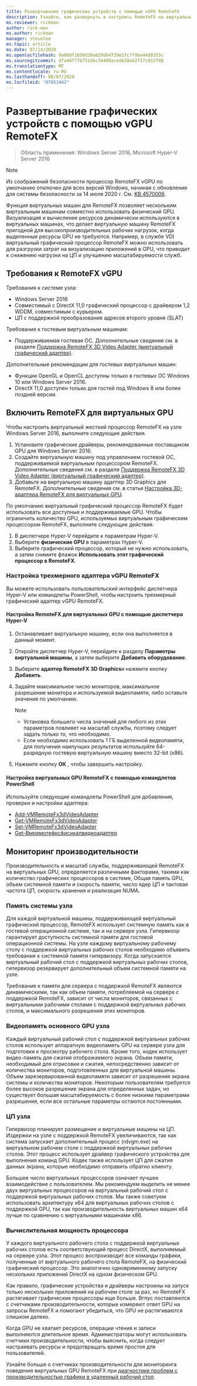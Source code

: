 ```yaml
---
title: Развертывание графических устройств с помощью vGPU RemoteFX
description: Узнайте, как развернуть и настроить RemoteFX на виртуальных GPU в Windows Server
ms.reviewer: rickman
author: rick-man
ms.author: rickman
manager: stevelee
ms.topic: article
ms.date: 07/14/2020
ms.openlocfilehash: 9a060f1650d20a029d64739e1fc7f9be44d8355c
ms.sourcegitcommit: dfa48f77b751dbc34409aced628eb2f17c912f08
ms.translationtype: MT
ms.contentlocale: ru-RU
ms.lasthandoff: 08/07/2020
ms.locfileid: "87953442"
---
```

# <a name="deploy-graphics-devices-using-remotefx-vgpu"></a>Развертывание графических устройств с помощью vGPU RemoteFX

> Область применения: Windows Server 2016, Microsoft Hyper-V Server 2016

> [!NOTE]
> Из соображений безопасности процессор RemoteFX vGPU по умолчанию отключен для всех версий Windows, начиная с обновления для системы безопасности за 14 июля 2020 г. См. [KB 4570006](https://support.microsoft.com/help/4570006).

Функция виртуальных машин для RemoteFX позволяет нескольким виртуальным машинам совместно использовать физический GPU. Визуализация и вычисление ресурсов динамически используются в виртуальных машинах, что делает виртуальную машину RemoteFX пригодной для высокопроизводительных рабочих нагрузок, когда выделенные ресурсы GPU не требуются. Например, в службе VDI виртуальный графический процессор RemoteFX можно использовать для разгрузки затрат на визуализацию приложений в GPU, что приводит к снижению нагрузки на ЦП и улучшению масштабируемости служб.

## <a name="remotefx-vgpu-requirements"></a>Требования к RemoteFX vGPU

Требования к системе узла:

- Windows Server 2016
- Совместимый с DirectX 11,0 графический процессор с драйвером 1,2 WDDM, совместимым с курьером.
- ЦП с поддержкой преобразования адресов второго уровня (SLAT)

Требования к гостевым виртуальным машинам:

- Поддерживаемая гостевая ОС. Дополнительные сведения см. в разделе [Поддержка RemoteFX 3D Video Adapter (виртуальный графический адаптер)](../../../remote/remote-desktop-services/rds-supported-config.md#remotefx-3d-video-adapter-vgpu-support).

Дополнительные рекомендации для гостевых виртуальных машин:

- Функции OpenGL и OpenCL доступны только в гостевых ОС Windows 10 или Windows Server 2016.
- DirectX 11,0 доступен только для гостей под Windows 8 или более поздней версии.

## <a name="enable-remotefx-vgpu"></a>Включить RemoteFX для виртуальных GPU

Чтобы настроить виртуальный жесткий процессор RemoteFX на узле Windows Server 2016, выполните следующие действия.

1. Установите графические драйверы, рекомендованные поставщиком GPU для Windows Server 2016.
2. Создайте виртуальную машину под управлением гостевой ОС, поддерживаемой виртуальным процессором RemoteFX. Дополнительные сведения см. в разделе [Поддержка RemoteFX 3D Video Adapter (виртуальный графический адаптер)](../../../remote/remote-desktop-services/rds-supported-config.md#remotefx-3d-video-adapter-vgpu-support).
3. Добавьте на виртуальную машину адаптер 3D Graphics для RemoteFX. Дополнительные сведения см. в статье [Настройка 3D-адаптера RemoteFX для виртуальных GPU](#configure-the-remotefx-vgpu-3d-adapter).

По умолчанию виртуальный графический процессор RemoteFX будет использовать все доступные и поддерживаемые GPU. Чтобы ограничить количество GPU, используемых виртуальным графическим процессором RemoteFX, выполните следующие действия.

1. В диспетчере Hyper-V перейдите к параметрам Hyper-V.
2. Выберите **физические GPU** в параметрах Hyper-V.
3. Выберите графический процессор, который не нужно использовать, а затем снимите флажок **Использовать этот графический процессор в RemoteFX**.

### <a name="configure-the-remotefx-vgpu-3d-adapter"></a>Настройка трехмерного адаптера vGPU RemoteFX

Вы можете использовать пользовательский интерфейс диспетчера Hyper-V или командлеты PowerShell, чтобы настроить трехмерный графический адаптер vGPU RemoteFX.

#### <a name="configure-remotefx-vgpu-with-hyper-v-manager"></a>Настройка RemoteFX для виртуальных GPU с помощью диспетчера Hyper-V

1. Останавливает виртуальную машину, если она выполняется в данный момент.
2. Откройте диспетчер Hyper-V, перейдите к разделу **Параметры виртуальной машины**, а затем выберите **Добавить оборудование**.
3. Выберите **адаптер RemoteFX 3D Graphics**и нажмите кнопку **Добавить**.
4. Задайте максимальное число мониторов, максимальное разрешение монитора и используемой видеопамяти, либо оставьте значения по умолчанию.

   > [!NOTE]
   > - Установка большего числа значений для любого из этих параметров повлияет на масштаб службы, поэтому следует задать только то, что необходимо.
   > - Если необходимо использовать 1 ГБ выделенной видеопамяти, для получения наилучших результатов используйте 64-разрядную гостевую виртуальную машину вместо 32-bit (x86).

5. Нажмите кнопку **ОК** , чтобы завершить настройку.

#### <a name="configure-remotefx-vgpu-with-powershell-cmdlets"></a>Настройка виртуальных GPU RemoteFX с помощью командлетов PowerShell

Используйте следующие командлеты PowerShell для добавления, проверки и настройки адаптера:

- [Add-VMRemoteFx3dVideoAdapter](https://docs.microsoft.com/powershell/module/hyper-v/add-vmremotefx3dvideoadapter?view=win10-ps)
- [Get-VMRemoteFx3dVideoAdapter](https://docs.microsoft.com/powershell/module/hyper-v/get-vmremotefx3dvideoadapter?view=win10-ps)
- [Set-VMRemoteFx3dVideoAdapter](https://docs.microsoft.com/powershell/module/hyper-v/set-vmremotefx3dvideoadapter?view=win10-ps)
- [Get-Вмремотефксфисикалвидеоадаптер](https://docs.microsoft.com/powershell/module/hyper-v/get-vmremotefxphysicalvideoadapter?view=win10-ps)

## <a name="monitor-performance"></a>Мониторинг производительности

Производительность и масштаб службы, поддерживающей RemoteFX на виртуальных GPU, определяется различными факторами, такими как количество графических процессоров в системе, Общая память GPU, объем системной памяти и скорость памяти, число ядер ЦП и тактовая частота ЦП, скорость хранения и реализация NUMA.

### <a name="host-system-memory"></a>Память системы узла

Для каждой виртуальной машины, поддерживающей виртуальный графический процессор, RemoteFX использует системную память как в гостевой операционной системе, так и на сервере узла. Гипервизор гарантирует доступность системной памяти для гостевой операционной системы. На узле каждому виртуальному рабочему столу с поддержкой виртуальных рабочих столов необходимо объявить требования к системной памяти гипервизору. Когда запускается виртуальный рабочий стол с поддержкой виртуальных рабочих столов, гипервизор резервирует дополнительный объем системной памяти на узле.

Требования к памяти для сервера с поддержкой RemoteFX являются динамическими, так как объем памяти, потребляемой на сервере с поддержкой RemoteFX, зависит от числа мониторов, связанных с виртуальными рабочими столами с поддержкой виртуальных рабочих столов, и максимального разрешения этих мониторов.

### <a name="host-gpu-video-memory"></a>Видеопамять основного GPU узла

Каждый виртуальный рабочий стол с поддержкой виртуальных рабочих столов использует аппаратную видеопамять GPU на сервере узла для подготовки к просмотру рабочего стола. Кроме того, кодек использует видео-память для сжатия отображаемого экрана. Объем памяти, необходимый для отрисовки и сжатия, непосредственно зависит от количества мониторов, подготовленных для виртуальной машины. Объем зарезервированной видеопамяти зависит от разрешения экрана системы и количества мониторов. Некоторым пользователям требуется более высокое разрешение экрана для определенных задач, но существует большая масштабируемость с более низкими параметрами разрешения, если все остальные параметры остаются постоянными.

### <a name="host-cpu"></a>ЦП узла

Гипервизор планирует размещение и виртуальные машины на ЦП. Издержки на узле с поддержкой RemoteFX увеличиваются, так как система запускает дополнительный процесс (rdvgm.exe) на виртуальном рабочем столе с поддержкой виртуальных рабочих столов. Этот процесс использует драйвер графического устройства для выполнения команд GPU. Кодек также использует ЦП для сжатия данных экрана, которые необходимо отправить обратно клиенту.

Большее число виртуальных процессоров означает лучшее взаимодействие с пользователем. Мы рекомендуем выделить не менее двух виртуальных процессоров на виртуальный рабочий стол с поддержкой виртуальных рабочих столов. Мы также советуем использовать архитектуру x64 для виртуальных рабочих столов с поддержкой GPU, так как производительность виртуальных машин x64 лучше по сравнению с виртуальными машинами x86.

### <a name="gpu-processing-power"></a>Вычислительная мощность процессора

У каждого виртуального рабочего стола с поддержкой виртуальных рабочих столов есть соответствующий процесс DirectX, выполняемый на сервере узла. Этот процесс воспроизводит все команды графики, полученные от виртуального рабочего стола RemoteFX, на физический графический процессор. Это аналогично одновременному запуску нескольких приложений DirectX на одном физическом GPU.

Как правило, графические устройства и драйверы настроены на запуск только нескольких приложений на рабочем столе за раз, но RemoteFX растягивает графические процессоры еще больше. Вгпус поставляются с счетчиками производительности, которые измеряют ответ GPU на запросы RemoteFX и помогают убедиться, что GPU не растягиваются слишком далеко.

Когда GPU не хватает ресурсов, операции чтения и записи выполняются длительное время. Администраторы могут использовать счетчики производительности, чтобы выяснить, когда следует настраивать ресурсы и предотвращать время простоя для пользователей.

Узнайте больше о счетчиках производительности для мониторинга поведения виртуальных GPU RemoteFX при [диагностике проблем с производительностью графики в удаленный рабочий стол](https://docs.microsoft.com/azure/virtual-desktop/remotefx-graphics-performance-counters).
